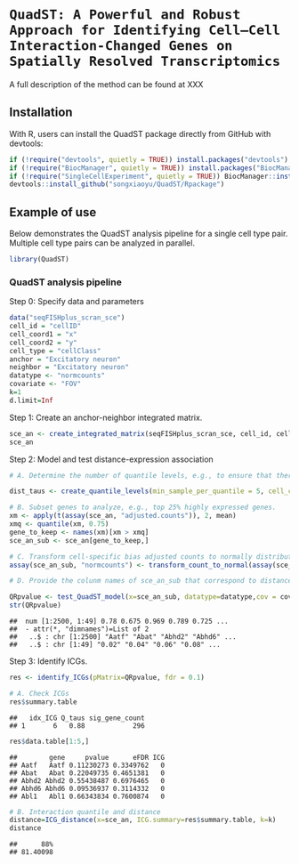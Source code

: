
# `QuadST: A Powerful and Robust Approach for Identifying Cell–Cell Interaction-Changed Genes on Spatially Resolved Transcriptomics`

A full description of the method can be found at XXX

## Installation

With R, users can install the QuadST package directly from GitHub with
devtools:

``` r
if (!require("devtools", quietly = TRUE)) install.packages("devtools")
if (!require("BiocManager", quietly = TRUE)) install.packages("BiocManager")
if (!require("SingleCellExperiment", quietly = TRUE)) BiocManager::install("SingleCellExperiment")
devtools::install_github("songxiaoyu/QuadST/Rpackage")
```

## Example of use

Below demonstrates the QuadST analysis pipeline for a single cell type
pair. Multiple cell type pairs can be analyzed in parallel.

``` r
library(QuadST)
```

### QuadST analysis pipeline

Step 0: Specify data and parameters

``` r
data("seqFISHplus_scran_sce")
cell_id = "cellID"
cell_coord1 = "x"
cell_coord2 = "y"
cell_type = "cellClass"
anchor = "Excitatory neuron"
neighbor = "Excitatory neuron"
datatype <- "normcounts"
covariate <- "FOV"
k=1
d.limit=Inf
```

Step 1: Create an anchor-neighbor integrated matrix.

``` r
sce_an <- create_integrated_matrix(seqFISHplus_scran_sce, cell_id, cell_coord1, cell_coord2, cell_type, anchor, neighbor, k=k, d.limit = d.limit)
sce_an
```

Step 2: Model and test distance-expression association

``` r
# A. Determine the number of quantile levels, e.g., to ensure that there are at least 5 samples in each quantile level.

dist_taus <- create_quantile_levels(min_sample_per_quantile = 5, cell_count = dim(sce_an)[2], max_default = 49)

# B. Subset genes to analyze, e.g., top 25% highly expressed genes.
xm <- apply(t(assay(sce_an, "adjusted.counts")), 2, mean)
xmq <- quantile(xm, 0.75)
gene_to_keep <- names(xm)[xm > xmq]
sce_an_sub <- sce_an[gene_to_keep,]

# C. Transform cell-specific bias adjusted counts to normally distributed values.
assay(sce_an_sub, "normcounts") <- transform_count_to_normal(assay(sce_an_sub, "adjusted.counts"))

# D. Provide the colunm names of sce_an_sub that correspond to distance, expression values, and covariates to be used for analysis.

QRpvalue <- test_QuadST_model(x=sce_an_sub, datatype=datatype,cov = covariate, tau = dist_taus, parallel=T)
str(QRpvalue)
```

    ##  num [1:2500, 1:49] 0.78 0.675 0.969 0.789 0.725 ...
    ##  - attr(*, "dimnames")=List of 2
    ##   ..$ : chr [1:2500] "Aatf" "Abat" "Abhd2" "Abhd6" ...
    ##   ..$ : chr [1:49] "0.02" "0.04" "0.06" "0.08" ...

Step 3: Identify ICGs.

``` r
res <- identify_ICGs(pMatrix=QRpvalue, fdr = 0.1)

# A. Check ICGs
res$summary.table
```

    ##   idx_ICG Q_taus sig_gene_count
    ## 1       6   0.88            296

``` r
res$data.table[1:5,] 
```

    ##        gene     pvalue      eFDR ICG
    ## Aatf   Aatf 0.11230273 0.3349762   0
    ## Abat   Abat 0.22049735 0.4651381   0
    ## Abhd2 Abhd2 0.55438487 0.6976465   0
    ## Abhd6 Abhd6 0.09536937 0.3114332   0
    ## Abl1   Abl1 0.66343834 0.7600874   0

``` r
# B. Interaction quantile and distance
distance=ICG_distance(x=sce_an, ICG.summary=res$summary.table, k=k) 
distance
```

    ##      88% 
    ## 81.40098
